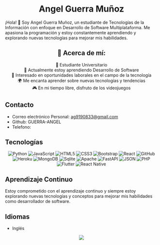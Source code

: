 <h1 align="center">Angel Guerra Muñoz</h1>

¡Hola! 👋 Soy Angel Guerra Muñoz, un estudiante de Tecnologías de la Información con enfoque en Desarrollo de Software Multiplataforma. Me apasiona la programación y estoy constantemente aprendiendo y explorando nuevas tecnologías para mejorar mis habilidades.

<h2 align="center">🚀 Acerca de mí:</h2>

<p align="center">
    🔭 Estudiante Universitario<br>
    🌱 Actualmente estoy aprendiendo Desarrollo de Software<br>
    💼 Interesado en oportunidades laborales en el campo de la tecnología<br>
    🌍 Me encanta aprender sobre nuevas tecnologías y tendencias<br>
    🎮 En mi tiempo libre, disfruto de los videojuegos<br>
</p>

## Contacto

- Correo electrónico Personal: ag9190833@gmail.com
- Github: GUERRA-ANGEL
- Telefono: 

## Tecnologías
<p align="center">
    <img src="https://img.shields.io/badge/Python-FFD43B?style=for-the-badge&logo=python&logoColor=blue" alt="Python">
<img src="https://img.shields.io/badge/-JavaScript-F7DF1E?style=for-the-badge&logo=javascript&logoColor=black" alt="JavaScript">
<img src="https://img.shields.io/badge/-HTML5-E34F26?style=for-the-badge&logo=html5&logoColor=white" alt="HTML5">
<img src="https://img.shields.io/badge/-CSS3-1572B6?style=for-the-badge&logo=css3&logoColor=white" alt="CSS3">
<img src="https://img.shields.io/badge/Bootstrap-563D7C?style=for-the-badge&logo=bootstrap&logoColor=white" alt="Bootstrap">
<img src="https://img.shields.io/badge/-React-61DAFB?style=for-the-badge&logo=react&logoColor=black" alt="React">
<img src="https://img.shields.io/badge/-GitHub-181717?style=for-the-badge&logo=github&logoColor=white" alt="GitHub">
<img src="https://img.shields.io/badge/Heroku-430098?style=for-the-badge&logo=heroku&logoColor=white" alt="Heroku">
<img src="https://img.shields.io/badge/MongoDB-47A248?style=for-the-badge&logo=mongodb&logoColor=white" alt="MongoDB">
<img src="https://img.shields.io/badge/Sqlite-003B57?style=for-the-badge&logo=sqlite&logoColor=white" alt="Sqlite">
<img src="https://img.shields.io/badge/Apache-D22128?style=for-the-badge&logo=Apache&logoColor=white" alt="Apache">
<img src="https://img.shields.io/badge/fastapi-009688?style=for-the-badge&logo=FASTAPI&logoColor=white" alt="FastAPI">
<img src="https://img.shields.io/badge/json-5E5C5C?style=for-the-badge&logo=json&logoColor=white" alt="JSON">
<img src="https://img.shields.io/badge/PHP-777BB4?style=for-the-badge&logo=php&logoColor=white" alt="PHP">
<img src="https://img.shields.io/badge/Flutter-02569B?style=for-the-badge&logo=flutter&logoColor=white" alt="Flutter">
<img src="https://img.shields.io/badge/React_Native-20232A?style=for-the-badge&logo=react&logoColor=61DAFB" alt="React Native">

</p>

## Aprendizaje Continuo

Estoy comprometido con el aprendizaje continuo y siempre estoy explorando nuevas tecnologías y conceptos para mejorar mis habilidades como desarrollador de software.

## Idiomas
- Inglés

<p align="center">
    <img align="center" src="https://github-readme-stats.vercel.app/api/top-langs/?username=GUERRA-ANGEL&layout=compact&theme=buefy&hide_border=true" />
</p>


<!--
**GUERRA-ANGEL/GUERRA-ANGEL** is a ✨ _special_ ✨ repository because its `README.md` (this file) appears on your GitHub profile.

Here are some ideas to get you started:

- 🔭 I’m currently working on ...
- 🌱 I’m currently learning ...
- 👯 I’m looking to collaborate on ...
- 🤔 I’m looking for help with ...
- 💬 Ask me about ...
- 📫 How to reach me: ...
- 😄 Pronouns: ...
- ⚡ Fun fact: ...
-->

